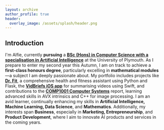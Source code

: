 ```yaml
---
layout: archive
author_profile: true
header:
  overlay_image: /assets/splash/header.png
---
```

<!--
[ ] IMPLEMENT DARK MODE TOGGLE
-->

## Introduction

I'm Alfie, currently **pursuing** a [**BSc (Hons) in Computer Science with a specialisation in Artificial Intelligence**](https://github.com/alfie-ns/alfie-ns.github.io/blob/main/BSc_Computer_Science.pdf) at the University of Plymouth. As I prepare to enter my second year this Autumn, I am on track to achieve a **first-class honours degree**, particularly excelling in **mathematical modules**—a subject I am deeply passionate about. My portfolio includes projects like [**Dr. Fit**](https://github.com/alfie-ns/1004-DrFit), a comprehensive health and fitness assistant using Python and Flask, the [**VidBriefs iOS app**](https://github.com/alfie-ns/VidBriefs-APP) for summarising videos using Swift, and contributions to the [**COMP1001 Computer Systems**](https://github.com/alfie-ns/1001-CW) report, learning advanced skills in AVX intrinsics and C++ for image processing. I am an avid learner, continually enhancing my skills in **Artificial Intelligence, Machine Learning, Data Science**, and **Mathematics**. Additionally, my interests span **Business**, especially in **Marketing, Entrepreneurship**, and **Product Development**, where I aim to innovate AI products and services in the coming years.

<!--
<!-- | `<img src="{{ site.url }}{{ site.baseurl }}/assets/images/test-image.png" alt="">` | An image in a table | -->

<!-- `<img src="{{ site.url }}{{ site.baseurl }}/assets/images/test-image.png" alt="">` -->

<!--An image above that isn't in a table. -->

<!--## Heading Level 2

### Heading Level 3

Lorem ipsum dolor sit amet, consectetur adipiscing elit, sed do eiusmod tempor incididunt ut labore et dolore magna aliqua. Ut enim ad minim veniam, quis nostrud exercitation ullamco laboris nisi ut aliquip ex ea commodo consequat. Duis aute irure dolor in reprehenderit in voluptate velit esse cillum dolore eu fugiat nulla pariatur. Excepteur sint occaecat cupidatat non proident, sunt in culpa qui officia deserunt mollit anim id est laborum.

Lorem ipsum dolor sit amet, consectetur adipiscing elit, sed do eiusmod tempor incididunt ut labore et dolore magna aliqua. Ut enim ad minim veniam, quis nostrud exercitation ullamco laboris nisi ut aliquip ex ea commodo consequat. Duis aute irure dolor in reprehenderit in voluptate velit esse cillum dolore eu fugiat nulla pariatur. Excepteur sint occaecat cupidatat non proident, sunt in culpa qui officia deserunt mollit anim id est laborum.

-->
